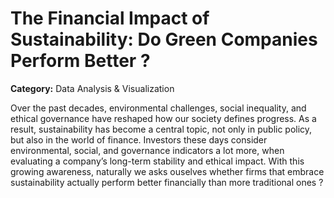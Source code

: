 # The Financial Impact of Sustainability: Do Green Companies Perform Better ?
**Category:** Data Analysis & Visualization

Over the past decades, environmental challenges, social inequality, and ethical governance have reshaped how our society defines progress. As a result, sustainability has become a central topic, not only in public policy, but also in the world of finance. Investors these days consider environmental, social, and governance indicators a lot more, when evaluating a company’s long-term stability and ethical impact. With this growing awareness, naturally we asks ouselves whether firms that embrace sustainability actually perform better financially than more traditional ones ?


